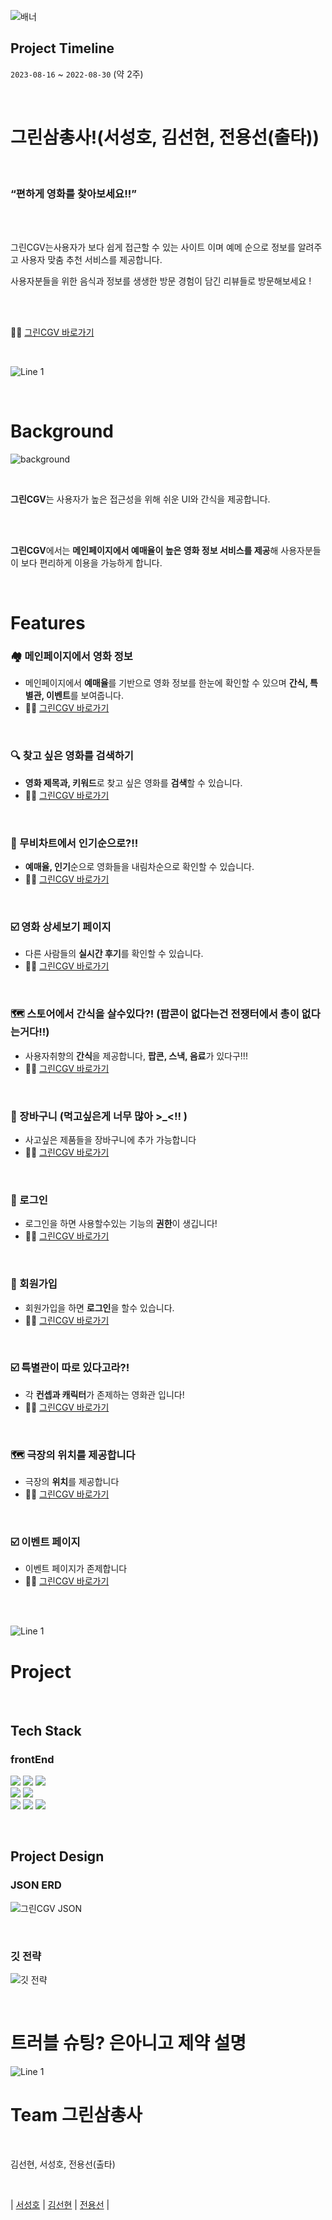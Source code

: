 ![배너](https://img.freepik.com/free-vector/flat-design-cinema-festival-facebook-cover_23-2149922985.jpg?w=2000)

## Project Timeline

`2023-08-16` ~  `2022-08-30` (약 2주)

<br>

# 그린삼총사!(서성호, 김선현, 전용선(출타))

<br>

### “편하게 영화를 찾아보세요!!”

<br>
<br>

그린CGV는사용자가 보다 쉽게 접근할 수 있는 사이트 이며 예메 순으로 정보를 알려주고 사용자 맞춤 추천 서비스를 제공합니다.

사용자분들을 위한 음식과 정보를 생생한 방문 경험이 담긴 리뷰들로 방문해보세요 !


<br>
<br>

👩‍🦼 [그린CGV 바로가기](https://github.com/kokoa322/green-front/Cgv/index.html)

<br>

![Line 1](https://user-images.githubusercontent.com/90380269/181489532-4bbb5041-8de1-4ac9-89b2-9400e577ddd2.png)

<br>

# Background

![background](https://prod-ripcut-delivery.disney-plus.net/v1/variant/disney/845EEC18D1D8326A827C052EC285EF1A56331E043F29B6C574BFA176DFD5DDF9/scale?width=1200&aspectRatio=1.78&format=jpeg)

<br>


<b>그린CGV</b>는 사용자가 높은 접근성을 위해 쉬운 UI와 간식을 제공합니다.



<br>
<br>

**그린CGV**에서는 **메인페이지에서 예매율이 높은 영화 정보 서비스를 제공**해 사용자분들이 보다 편리하게 이용을 가능하게 합니다.


<br>

# Features

### 🏘 메인페이지에서 영화 정보
    
- 메인페이지에서 **예매율**를 기반으로 영화 정보를 한눈에 확인할 수 있으며 **간식, 특별관, 이벤트**를 보여줍니다.
- 👩‍🦼 [그린CGV 바로가기](http://127.0.0.1:5500/Cgv/index.html)
    
<br>

### 🔍 찾고 싶은 영화를 검색하기
    
- **영화 제목과, 키워드**로 찾고 싶은 영화를 **검색**할 수 있습니다.
- 👩‍🦼 [그린CGV 바로가기](http://127.0.0.1:5500/Cgv/index.html)

<br>

### 🤔 무비차트에서 인기순으로?!!
    
- **예매율, 인기**순으로 영화들을 내림차순으로 확인할 수 있습니다.
- 👩‍🦼 [그린CGV 바로가기](http://127.0.0.1:5500/Cgv/movieList.html)
    
<br>    

### ☑️ 영화 상세보기 페이지
    
- 다른 사람들의 **실시간 후기**를 확인할 수 있습니다.
- 👩‍🦼 [그린CGV 바로가기](http://127.0.0.1:5500/Cgv/movieDetail.html)
    
<br>    

### 🗺 스토어에서 간식을 살수있다?! (팝콘이 없다는건 전쟁터에서 총이 없다는거다!!)
    
- 사용자취향의 **간식**을 제공합니다, **팝콘, 스낵, 음료**가 있다구!!!
- 👩‍🦼 [그린CGV 바로가기](http://127.0.0.1:5500/Cgv/store.html)
    
<br>    

### 🔖 장바구니 (먹고싶은게 너무 많아 >_<!! )
    
- 사고싶은 제품들을 장바구니에 추가 가능합니다
- 👩‍🦼 [그린CGV 바로가기](http://127.0.0.1:5500/Cgv/cart.html)
    
<br>    

### 📄 로그인
    
- 로그인을 하면 사용할수있는 기능의 **권한**이 생깁니다!
- 👩‍🦼 [그린CGV 바로가기](http://127.0.0.1:5500/Cgv/login.html)

<br>

### 📄 회원가입
    
- 회원가입을 하면 **로그인**을 할수 있습니다.
- 👩‍🦼 [그린CGV 바로가기](http://127.0.0.1:5500/Cgv/join.html)
<br>

### ☑️ 특별관이 따로 있다고라?!
    
- 각 **컨셉과 캐릭터**가 존제하는 영화관 입니다!
- 👩‍🦼 [그린CGV 바로가기](http://127.0.0.1:5500/Cgv/special_theater.html)
    
<br>

 ### 🗺 극장의 위치를 제공합니다
    
- 극장의 **위치**를 제공합니다
- 👩‍🦼 [그린CGV 바로가기](http://127.0.0.1:5500/Cgv/theaters.html)
    
<br>

### ☑️ 이벤트 페이지
    
- 이벤트 페이지가 존제합니다
- 👩‍🦼 [그린CGV 바로가기](http://127.0.0.1:5500/Cgv/event.html)
    
<br>




<br>

![Line 1](https://user-images.githubusercontent.com/90380269/181489532-4bbb5041-8de1-4ac9-89b2-9400e577ddd2.png)

# Project

<br>

## Tech Stack


### frontEnd

<p>
  <img src="https://img.shields.io/badge/JavaScript-3178C6?style=for-the-badge&logo=JavaScript&logoColor=white">
      <img src="https://img.shields.io/badge/html-E34F26?style=for-the-badge&logo=html5&logoColor=white">
  <img src="https://img.shields.io/badge/css-1572B6?style=for-the-badge&logo=css3&logoColor=white">
    
<br>
    
  <img src="https://img.shields.io/badge/git-61DAFB?style=for-the-badge&logo=git&logoColor=black">
  <img src="https://img.shields.io/badge/gitHub-3968DC?style=for-the-badge&logo=gitHub&logoColor=white">
<br>
  <img src="https://img.shields.io/badge/sourcetree-%232671E5.svg?style=for-the-badge&logo=sourcetree&logoColor=white">
  <img src="https://img.shields.io/badge/Jquery-D05C4B?style=for-the-badge&logo=Jquery&logoColor=white">
  <img src="https://img.shields.io/badge/VScode-569A31?style=for-the-badge&logo=VScode&logoColor=white">
    
<br>
</p>


<br>

## Project Design

### JSON ERD

![그린CGV JSON](https://github.com/kokoa322/green-front/assets/105048235/19911e08-f967-4e4a-b91d-133d55aee463)





<br>

### 깃 전략

![깃 전략](https://github.com/kokoa322/green-front/assets/105048235/4c0d424e-fe34-485e-a287-1e197767c88a)



<br>

# 트러블 슈팅? 은아니고 제약 설명



![Line 1](https://user-images.githubusercontent.com/90380269/181489532-4bbb5041-8de1-4ac9-89b2-9400e577ddd2.png)

# Team 그린삼총사

<br>

김선현, 서성호, 전용선(출타)

<Br>

| [서성호](https://github.com/) | [김선현](https://github.com/kokoa322) | [전용선](https://github.com) |                                       




